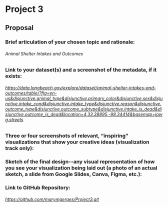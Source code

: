 # Project 3

## Proposal

### Brief articulation of your chosen topic and rationale:
###### Animal Shelter Intakes and Outcomes

### Link to your dataset(s) and a screenshot of the metadata, if it exists:
###### https://data.longbeach.gov/explore/dataset/animal-shelter-intakes-and-outcomes/table/?flg=en-us&disjunctive.animal_type&disjunctive.primary_color&disjunctive.sex&disjunctive.intake_cond&disjunctive.intake_type&disjunctive.reason&disjunctive.outcome_type&disjunctive.outcome_subtype&disjunctive.intake_is_dead&disjunctive.outcome_is_dead&location=4,33.38895,-98.34414&basemap=jawg.streets

### Three or four screenshots of relevant, “inspiring” visualizations that show your creative ideas (visualization track only):


### Sketch of the final design--any visual representation of how you see your visualization being laid out (a photo of an actual sketch, a slide from Google Slides, Canva, Figma, etc.):


### Link to GitHub Repository:
###### https://github.com/marymgerges/Project3.git